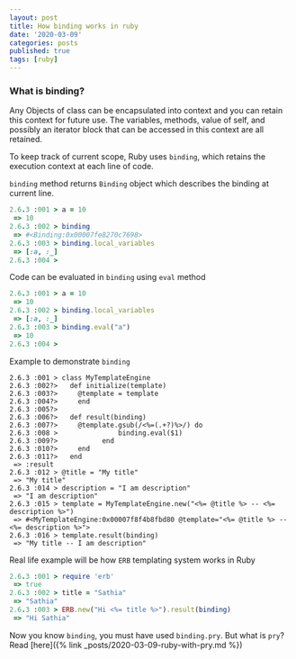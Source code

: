 ```yaml
---
layout: post
title: How binding works in ruby
date: '2020-03-09'
categories: posts
published: true
tags: [ruby]
---
```


### What is binding?

Any Objects of class can be encapsulated into context and you can retain this context for future use. The variables, methods, value of self, and possibly an iterator block that can be accessed in this context are all retained.

To keep track of current scope, Ruby uses `binding`, which retains the execution context at each line of code.

`binding` method returns `Binding` object which describes the binding at current line.

```ruby
2.6.3 :001 > a = 10
 => 10
2.6.3 :002 > binding
 => #<Binding:0x00007fe8270c7698>
2.6.3 :003 > binding.local_variables
 => [:a, :_]
2.6.3 :004 >
```
Code can be evaluated in `binding` using `eval` method

```ruby
2.6.3 :001 > a = 10
 => 10
2.6.3 :002 > binding.local_variables
 => [:a, :_]
2.6.3 :003 > binding.eval("a")
 => 10
2.6.3 :004 >
```

Example to demonstrate `binding`

```
2.6.3 :001 > class MyTemplateEngine
2.6.3 :002?>   def initialize(template)
2.6.3 :003?>     @template = template
2.6.3 :004?>     end
2.6.3 :005?>
2.6.3 :006?>   def result(binding)
2.6.3 :007?>     @template.gsub(/<%=(.+?)%>/) do
2.6.3 :008 >               binding.eval($1)
2.6.3 :009?>           end
2.6.3 :010?>     end
2.6.3 :011?>   end
 => :result
2.6.3 :012 > @title = "My title"
 => "My title"
2.6.3 :014 > description = "I am description"
 => "I am description"
2.6.3 :015 > template = MyTemplateEngine.new("<%= @title %> -- <%= description %>")
 => #<MyTemplateEngine:0x00007f8f4b8fbd80 @template="<%= @title %> -- <%= description %>">
2.6.3 :016 > template.result(binding)
 => "My title -- I am description"
 ```
Real life example will be how `ERB` templating system works in Ruby

```ruby
2.6.3 :001 > require 'erb'
 => true
2.6.3 :002 > title = "Sathia"
 => "Sathia"
2.6.3 :003 > ERB.new("Hi <%= title %>").result(binding)
 => "Hi Sathia"
```

Now you know `binding`, you must have used `binding.pry`. But what is `pry`? Read [here]({% link _posts/2020-03-09-ruby-with-pry.md %})
